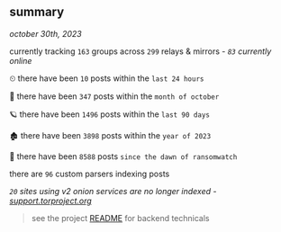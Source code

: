 
## summary
_october 30th, 2023_

currently tracking `163` groups across `299` relays & mirrors - _`83` currently online_

⏲ there have been `10` posts within the `last 24 hours`

🦈 there have been `347` posts within the `month of october`

🪐 there have been `1496` posts within the `last 90 days`

🏚 there have been `3898` posts within the `year of 2023`

🦕 there have been `8588` posts `since the dawn of ransomwatch`

there are `96` custom parsers indexing posts

_`20` sites using v2 onion services are no longer indexed - [support.torproject.org](https://support.torproject.org/onionservices/v2-deprecation/)_

> see the project [README](https://github.com/joshhighet/ransomwatch#ransomwatch--) for backend technicals
